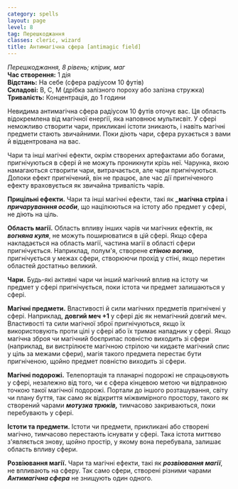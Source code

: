 ```yaml
---
category: spells
layout: page
level: 8
tag: Перешкоджання
classes: cleric, wizard
title: Антимагічна сфера [antimagic field]
---
```

_Перешкоджання, 8 рівень; клірик, маг_    
**Час створення:** 1 дія    
**Відстань:** На себе (сфера радіусом 10 футів)   
**Складові:** В, С, М (дрібка залізного пороху або залізна стружка)    
**Тривалість:** Концентрація, до 1 години  

Невидима антимагічна сфера радіусом 10 футів оточує вас. Ця область відокремлена від магічної енергії, яка наповнює мультисвіт. У сфері неможливо створити чари, прикликані істоти зникають, і навіть магічні предмети стають звичайними. Поки діють чари, сфера рухається з вами й відцентрована на вас.   

Чари та інші магічні ефекти, окрім створених артефактами або богами, пригнічуються в сфері й не можуть проникнути крізь неї. Чарунка, якою намагаються створити чари, витрачається, але чари пригнічуються. Допоки ефект пригнічений, він не працює, але час дії пригніченого ефекту враховується як звичайна тривалість чарів.    

**Прицільні ефекти.** Чари та інші магічні ефекти, такі як **_магічна стріла** і **_причаруванння особи_**,  що націлюються на істоту або предмет у сфері, не діють на ціль.  

**Область магії.** Область впливу інших чарів чи магічних ефектів, як **_вогняна куля_**, не можуть поширюватися в цій сфері. Якщо сфера накладається на область магії, частина магії в області сфери пригнічується. Наприклад, полум'я, створене  **_стіною вогню_**, пригнічується у межах сфери, створюючи прохід у стіні, якщо перетин областей достатньо великий.  

**Чари.** Будь-які активні чари чи інший магічний вплив на істоту чи предмет у сфері пригнічується, поки істота чи предмет залишаються у сфері.   

**Магічні предмети.** Властивості й сили магічних предметів пригнічені у сфері. Наприклад,  **довгий меч +1** у сфері діє як немагічний довгий меч.  
Властивості та сили магічної зброї пригнічуються, якщо їх використовують проти цілі у сфері або їх тримає нападник у сфері. Якщо магічна зброя чи магічний боєприпас повністю виходить зі сфери (наприклад, ви вистрілюєте магічною стрілою чи кидаєте магічний спис у ціль за межами сфери), магія такого предмета перестає бути пригніченою, щойно предмет повністю виходить зі сфери.  

**Магічні подорожі.** Телепортація та планарні подорожі не спрацьовують у сфері, незалежно від того, чи є сфера кінцевою метою чи відправною точкою такої магічної подорожі. Портали до іншого розташування, світу чи плану буття, так само як відкриття міжвимірного простору, такого як створений чарами **_мотузка трюків,_** тимчасово закриваються, поки перебувають у  сфері.    

**Істоти та предмети.** Істоти чи предмети, прикликані або створені магічно, тимчасово перестають існувати у сфері. Така істота миттєво з'являється знову, щойно простір, у якому вона перебувала, залишає область впливу сфери.

**Розвіювання магії.** Чари та магічні ефекти, такі як **_розвіювання магії_**, не впливають на сферу. Так само сфери, створені різними чарами **_Антимагічна сфера_** не знищують один одного.
